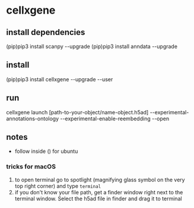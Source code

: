 # cellxgene

## install dependencies
(pip)pip3 install scanpy --upgrade
(pip)pip3 install anndata --upgrade

## install
(pip)pip3 install cellxgene --upgrade --user

## run
cellxgene launch [path-to-your-object/name-object.h5ad] --experimental-annotations-ontology --experimental-enable-reembedding --open

## notes
- follow inside () for ubuntu
### tricks for macOS
1. to open terminal go to spotlight (magnifying glass symbol on the very top right corner) and type `terminal`
2. if you don't know your file path, get a finder window right next to the terminal window. Select the h5ad file in finder and drag it to terminal
